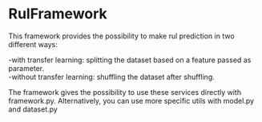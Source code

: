 # RulFramework

This framework provides the possibility to make rul prediction in two different ways:

-with transfer learning: splitting the dataset based on a feature passed as parameter. <br/>
-without transfer learning: shuffling the dataset after shuffling.

The framework gives the possibility to use these services directly with framework.py.
Alternatively, you can use more specific utils with model.py and dataset.py
